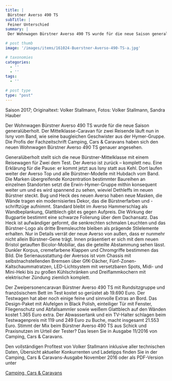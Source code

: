 ```yaml
---
title: |
 Bürstner Averso 490 TS
subTitle: |
 Feiner Unterschied
summary: |
 Der Wohnwagen Bürstner Averso 490 TS wurde für die neue Saison generalüberholt. Der Caravan für zwei läuft nun in Isny vom Band, wie seine baugleichen Geschwister aus der Hymer-Gruppe. Die Profis der Fachzeitschrift Camping, Cars & Caravans haben sich den Wohnwagen Bürstner Averso 490 TS genauer angesehen.

# post thumb
image: '/images/items/161024-Buerstner-Averso-490-TS-a.jpg'

# taxonomies
categories: 
  - ''
  - ''
tags:
  - ''

# post type
type: "post"
---
```


Saison 2017; Originaltext: Volker Stallmann, Fotos: Volker Stallmann, Sandra Hauber  

Der Wohnwagen Bürstner Averso 490 TS wurde für die neue Saison generalüberholt. Der Mittelklasse-Caravan für zwei Reisende läuft nun in Isny vom Band, wie seine baugleichen Geschwister aus der Hymer-Gruppe. Die Profis der Fachzeitschrift Camping, Cars & Caravans haben sich den neuen Wohnwagen Bürstner Averso 490 TS genauer angesehen.   

Generalüberholt stellt sich die neue Bürstner-Mittelklasse mit einem Reisewagen für Zwei dem Test. Der Averso ist zurück – komplett neu. Eine Erklärung für die Pause: er kommt jetzt aus Isny statt aus Kehl. Dort laufen weiter der Averso Top und alle Bürstner-Modelle mit Hubdach vom Band. Die Marken übergreifende Konzentration bestimmter Baureihen an einzelnen Standorten setzt die Erwin-Hymer-Gruppe mithin konsequent weiter um und es wird spannend zu sehen, wieviel Dethleffs im neuen Bürstner steckt. Bug und Heck des neuen Averso haben neue Masken, die Wände tragen ein modernisiertes Dekor, das die Bürstnerfarben und -schriftzüge aufnimmt. Standard bleibt im Averso Hammerschlag als Wandbeplankung, Glattblech gibt es gegen Aufpreis. Die Wirkung der Bugpartie bestimmt eine schwarze Folierung über dem Dachansatz. Das Heck ist aufwändiger geformt, die senkrechten schmalen Leuchten und das Bürstner-Logo als dritte Bremsleuchte bleiben als prägende Stilelemente erhalten. Nur in Details verrät der neue Averso von außen, dass er nunmehr nicht allein Bürstner-Gene trägt. Innen präsentiert er sich mit dem neuen Bristol getauften Bicolor-Mobiliar, das die geteilte Abstammung sehen lässt. Dunkler Korpus, cremefarbene Klappen und Chromgriffe bestimmen das Bild. Die Serienausstattung der Aversos ist vom Chassis mit selbstnachstellenden Bremsen über GfK-Dächer, Fünf-Zonen-Kaltschaummatratzen, LED-Lichtsystem mit versetzbaren Spots, Midi- und Mini-Heki bis zu großen Kühlschränken und Dreiflammkochern mit elektrischer Zündung ziemlich komplett.  

Der Zweipersonencaravan Bürstner Averso 490 TS mit Rundsitzgruppe und französischem Bett im Test kostet so gerüstet ab 19.690 Euro. Der Testwagen hat aber noch einige feine und sinnvolle Extras an Bord. Das Design-Paket mit Alufelgen in Black Polish, einteiliger Tür mit Fenster, Fliegenschutz und Abfallsammler sowie weißem Glattblech auf den Wänden kostet 1.365 Euro extra. Der Abwassertank und ein TV-Halter schlagen beim Testwagenpreis mit 119 und 249 Euro zu Buche, macht insgesamt 21.553 Euro. Stimmt der Mix beim Bürstner Averso 490 TS aus Schick und Praxisnutzen im Urteil der Tester? Das lesen Sie in Ausgabe 11/2016 von Camping, Cars & Caravans.  

Den vollständigen Profitest von Volker Stallmann inklusive aller technischen Daten, Übersicht aktueller Konkurrenten und Ladetipps finden Sie in der Camping, Cars & Caravans-Ausgabe November 2016 oder als PDF-Version unter  

[Camping, Cars & Caravans](http://camping-cars-caravans.de)  